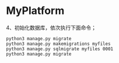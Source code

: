 # MyPlatform

4、初始化数据库，依次执行下面命令；
```shell script
python3 manage.py migrate
python3 manage.py makemigrations myfiles
python3 manage.py sqlmigrate myfiles 0001
python3 manage.py migrate
```
